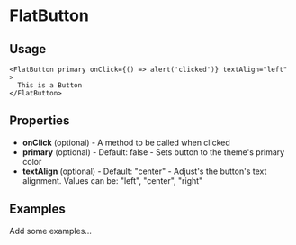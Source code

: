 # FlatButton

## Usage

```
<FlatButton primary onClick={() => alert('clicked')} textAlign="left" >
  This is a Button
</FlatButton>
```

## Properties

- **onClick** (optional) - A method to be called when clicked
- **primary** (optional) - Default: false - Sets button to the theme's primary color
- **textAlign** (optional) - Default: "center" - Adjust's the button's text alignment. Values can be: "left", "center", "right"

## Examples

Add some examples...
